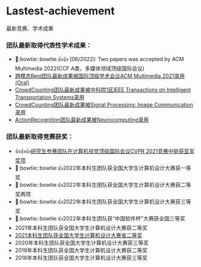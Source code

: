 # Lastest-achievement
最新竞赛、学术成果

### 团队最新取得代表性学术成果：
+ :tada::bowtie::bowtie::thumbsup::thumbsup: [06/2022]: Two papers was accepted by ACM Multimedia 2022(CCF A类，多媒体领域顶级国际会议)
+ [跨模态Reid团队最新成果被国际顶级学术会议ACM Multimedia 2021录用(Oral)](https://github.com/NjtechCVLab/RSTPReid-Dataset)
+ [CrowdCounting团队最新成果被中科院1区IEEE Transactions on Intelligent Transportation Systems录用](https://github.com/NjtechCVLab/Level_2/tree/main/Crowd_Counting)
+ [CrowdCounting团队最新成果被Signal Processing: Image Communication录用](https://github.com/NjtechCVLab/Level_2/tree/main/Crowd_Counting/Signal_processing_image_communicaiton)
+ [ActionRecognition团队最新成果被Neurocomputing录用](https://github.com/NjtechCVLab/Level_2/blob/main/Action_Recognition/Neurocomputing.md)

### 团队最新取得竞赛获奖：
+ :thumbsup::thumbsup::thumbsup:[研究生参赛团队在计算机视觉顶级国际会议CVPR 2021竞赛中斩获亚军奖项](https://github.com/NjtechCVLab/Lastest-achievement/blob/main/CVPR2021_Chanllenge.png)
+ :tada::bowtie::bowtie::thumbsup:2022年本科生团队获全国大学生计算机设计大赛获一等奖
+ :tada::bowtie::bowtie::thumbsup:2022年本科生团队获全国大学生计算机设计大赛获二等奖两项
+ :tada::bowtie::bowtie::thumbsup:2022年本科生团队获全国大学生计算机设计大赛获三等奖
+ :tada::bowtie::bowtie::thumbsup:2022年本科生团队获“中国软件杯”大赛获全国三等奖
+ 2021年本科生团队获全国大学生计算机设计大赛获二等奖
+ [2021本科生团队获全国大学生计算机设计大赛省二等奖](https://github.com/NjtechCVLab/Lastest-achievement/blob/main/2021_computer_design_JS.jpg)
+ 2020年本科生团队获全国大学生计算机设计大赛获三等奖
+ 2019年本科生团队获全国大学生计算机设计大赛获二等奖
+ 2018年本科生团队获全国大学生计算机设计大赛获三等奖





